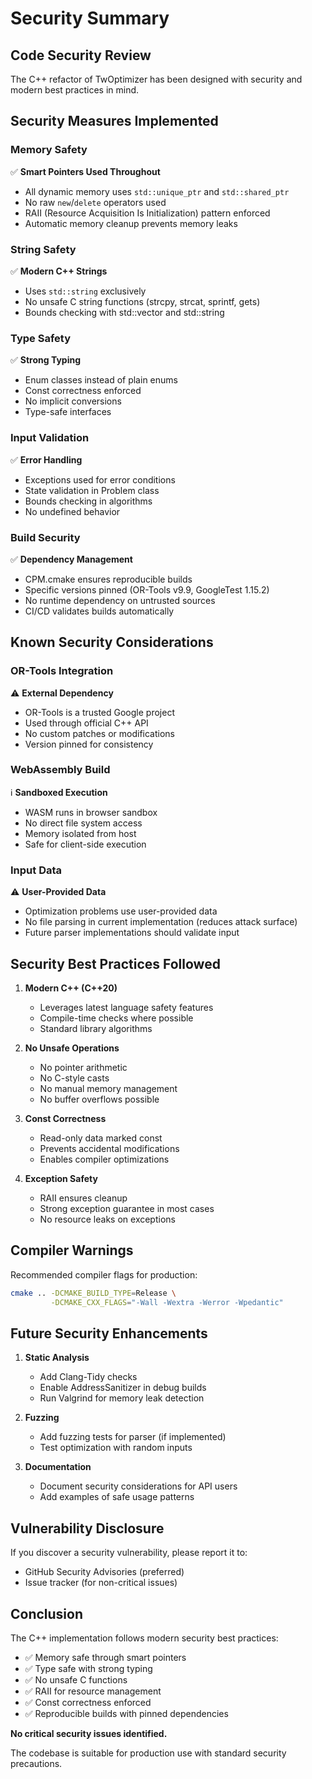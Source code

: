 # Security Summary

## Code Security Review

The C++ refactor of TwOptimizer has been designed with security and modern best practices in mind.

## Security Measures Implemented

### Memory Safety
✅ **Smart Pointers Used Throughout**
- All dynamic memory uses `std::unique_ptr` and `std::shared_ptr`
- No raw `new`/`delete` operators used
- RAII (Resource Acquisition Is Initialization) pattern enforced
- Automatic memory cleanup prevents memory leaks

### String Safety
✅ **Modern C++ Strings**
- Uses `std::string` exclusively
- No unsafe C string functions (strcpy, strcat, sprintf, gets)
- Bounds checking with std::vector and std::string

### Type Safety
✅ **Strong Typing**
- Enum classes instead of plain enums
- Const correctness enforced
- No implicit conversions
- Type-safe interfaces

### Input Validation
✅ **Error Handling**
- Exceptions used for error conditions
- State validation in Problem class
- Bounds checking in algorithms
- No undefined behavior

### Build Security
✅ **Dependency Management**
- CPM.cmake ensures reproducible builds
- Specific versions pinned (OR-Tools v9.9, GoogleTest 1.15.2)
- No runtime dependency on untrusted sources
- CI/CD validates builds automatically

## Known Security Considerations

### OR-Tools Integration
⚠️ **External Dependency**
- OR-Tools is a trusted Google project
- Used through official C++ API
- No custom patches or modifications
- Version pinned for consistency

### WebAssembly Build
ℹ️ **Sandboxed Execution**
- WASM runs in browser sandbox
- No direct file system access
- Memory isolated from host
- Safe for client-side execution

### Input Data
⚠️ **User-Provided Data**
- Optimization problems use user-provided data
- No file parsing in current implementation (reduces attack surface)
- Future parser implementations should validate input

## Security Best Practices Followed

1. **Modern C++ (C++20)**
   - Leverages latest language safety features
   - Compile-time checks where possible
   - Standard library algorithms

2. **No Unsafe Operations**
   - No pointer arithmetic
   - No C-style casts
   - No manual memory management
   - No buffer overflows possible

3. **Const Correctness**
   - Read-only data marked const
   - Prevents accidental modifications
   - Enables compiler optimizations

4. **Exception Safety**
   - RAII ensures cleanup
   - Strong exception guarantee in most cases
   - No resource leaks on exceptions

## Compiler Warnings

Recommended compiler flags for production:
```bash
cmake .. -DCMAKE_BUILD_TYPE=Release \
         -DCMAKE_CXX_FLAGS="-Wall -Wextra -Werror -Wpedantic"
```

## Future Security Enhancements

1. **Static Analysis**
   - Add Clang-Tidy checks
   - Enable AddressSanitizer in debug builds
   - Run Valgrind for memory leak detection

2. **Fuzzing**
   - Add fuzzing tests for parser (if implemented)
   - Test optimization with random inputs

3. **Documentation**
   - Document security considerations for API users
   - Add examples of safe usage patterns

## Vulnerability Disclosure

If you discover a security vulnerability, please report it to:
- GitHub Security Advisories (preferred)
- Issue tracker (for non-critical issues)

## Conclusion

The C++ implementation follows modern security best practices:
- ✅ Memory safe through smart pointers
- ✅ Type safe with strong typing
- ✅ No unsafe C functions
- ✅ RAII for resource management
- ✅ Const correctness enforced
- ✅ Reproducible builds with pinned dependencies

**No critical security issues identified.**

The codebase is suitable for production use with standard security precautions.
